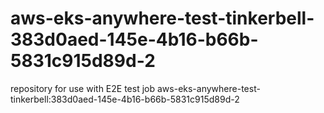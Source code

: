 # aws-eks-anywhere-test-tinkerbell-383d0aed-145e-4b16-b66b-5831c915d89d-2
repository for use with E2E test job aws-eks-anywhere-test-tinkerbell:383d0aed-145e-4b16-b66b-5831c915d89d-2
